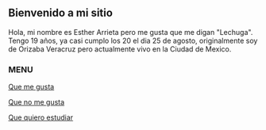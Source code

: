 ## Bienvenido a mi sitio

Hola, mi nombre es Esther Arrieta pero me gusta que me digan "Lechuga". Tengo 19 años, ya casi cumplo los 20 el dia 25 de agosto, originalmente soy de Orizaba Veracruz pero actualmente vivo en la Ciudad de Mexico.
      
### MENU
[Que me gusta](quemegusta.github.io)

[Que no me gusta](quenomegusta.github.io)

[Que quiero estudiar](quequieroestudiar.github.io)

